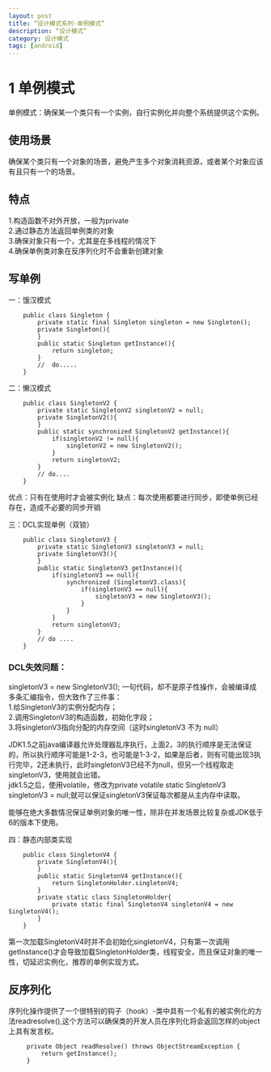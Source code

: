 ```yaml
---
layout: post
title: “设计模式系列-单例模式”
description: “设计模式”
category: 设计模式
tags: [android]
---
```


# 1 单例模式

单例模式：确保某一个类只有一个实例，自行实例化并向整个系统提供这个实例。

## 使用场景

确保某个类只有一个对象的场景，避免产生多个对象消耗资源，或者某个对象应该有且只有一个的场景。

## 特点

1.构造函数不对外开放，一般为private<br/>
2.通过静态方法返回单例类的对象<br/>
3.确保对象只有一个，尤其是在多线程的情况下<br/>
4.确保单例类对象在反序列化时不会重新创建对象 <br/>

## 写单例

一：饿汉模式

        public class Singleton {
            private static final Singleton singleton = new Singleton();
            private Singleton(){
            }
            public static Singleton getInstance(){
                return singleton;
            }
            //  do.....
        }

二：懒汉模式

        public class SingletonV2 {
            private static SingletonV2 singletonV2 = null;
            private SingletonV2(){
            }
            public static synchronized SingletonV2 getInstance(){
                if(singletonV2 != null){
                    singletonV2 = new SingletonV2();
                }
                return singletonV2;
            }
            // do....
        }

优点：只有在使用时才会被实例化
缺点：每次使用都要进行同步，即使单例已经存在，造成不必要的同步开销

三：DCL实现单例（双锁）

        public class SingletonV3 {
            private static SingletonV3 singletonV3 = null;
            private SingletonV3(){
            }
            public static SingletonV3 getInstance(){
                if(singletonV3 == null){
                    synchronized (SingletonV3.class){
                        if(singletonV3 == null){
                            singletonV3 = new SingletonV3();
                        }
                    }
                }
                return singletonV3;
            }
            // do ....
        }

### DCL失效问题：
singletonV3 = new SingletonV3(); 一句代码，却不是原子性操作，会被编译成多条汇编指令，但大致作了三件事：<br/>
1.给SingletonV3的实例分配内存；<br/>
2.调用SingletonV3的构造函数，初始化字段；<br/>
3.将singletonV3指向分配的内存空间（这时singletonV3 不为 null）<br/>

JDK1.5之前java编译器允许处理器乱序执行，上面2，3的执行顺序是无法保证的，所以执行顺序可能是1-2-3，也可能是1-3-2，如果是后者，则有可能出现3执行完毕，2还未执行，此时singletonV3已经不为null，但另一个线程取走singletonV3，使用就会出错。<br/>
jdk1.5之后，使用volatile，修改为private volatile static SingletonV3 singletonV3 = null;就可以保证singletonV3保证每次都是从主内存中读取。

能够在绝大多数情况保证单例对象的唯一性，除非在并发场景比较复杂或JDK低于6的版本下使用。

四：静态内部类实现

        public class SingletonV4 {
            private SingletonV4(){
            }
            public static SingletonV4 getInstance(){
                return SingletonHolder.singletonV4;
            }
            private static class SingletonHolder{
                private static final SingletonV4 singletonV4 = new SingletonV4();
            }
        }

第一次加载SingletonV4时并不会初始化singletonV4，只有第一次调用getInstance()才会导致加载SingletonHolder类，线程安全，而且保证对象的唯一性，切延迟实例化，推荐的单例实现方式。

## 反序列化

序列化操作提供了一个很特别的钩子（hook）-类中具有一个私有的被实例化的方法readresolve(),这个方法可以确保类的开发人员在序列化将会返回怎样的object上具有发言权。

         private Object readResolve() throws ObjectStreamException {
             return getInstance();
         }


